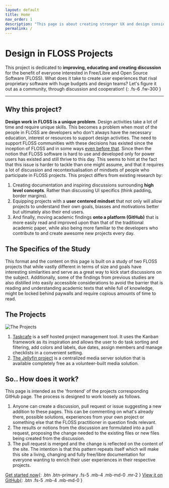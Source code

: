 ```yaml
---
layout: default
title: Home
nav_order: 1
description: "This page is about creating stronger UX and design considerations in FLOSS projects"
permalink: /
---
```

# Design in FLOSS Projects
 
This project is dedicated to **improving, educating and creating discussion** for the benefit of everyone interested in Free/Libre and Open Source Software (FLOSS). What does it take to create user experiences that rival proprietary software with huge budgets and design teams? Let's figure it out as a community, through discussion and cooperation!
{: .fs-6 .fw-300 }
 
---
 
## Why this project?
**Design work in FLOSS is a unique problem**. Design activities take a lot of time and require unique skills. This becomes a problem when most of the people in FLOSS are developers who don't always have the necessary education, interest or resources to support design activities.
The need to support FLOSS communities with these decisions has existed since the inception of FLOSS and in some ways [even before that](https://www.researchgate.net/publication/202165676_The_trouble_with_UNIX_The_user_interface_is_horrid). Since then the notion that FLOSS software is hard to use and developed only for power users has existed and still thrive to this day. This seems to hint at the fact that this issue is harder to tackle than one might assume, and that it requires a lot of discussion and recontextualisation of mindsets of people who participate in FLOSS projects. This project differs from existing research by:  
1. Creating documentation and inspiring discussions surrounding **high level concepts**. Rather than discussing UI specifics (think padding, border margins). 
2. Equipping projects with a **user centered mindset** that not only will allow projects to understand their own goals, biasses and motivations better but ultimately also their end users.
3. And finally, moving academic findings **onto a platform (GitHub)** that is more easily read and improved upon than that of the traditional academic paper, while also being more familiar to the developers who contribute to and create awesome new projects every day.
 
 
## The Specifics of the Study
This format and the content on this page is built on a study of two FLOSS projects that while vastly different in terms of size and goals have interesting similarities and serve as a great way to kick start discussions on the subject. Additionally, some of the findings from previous studies are also distilled into easily accessible considerations to avoid the barrier that is reading and understanding academic texts that while full of knowledge, might be locked behind paywalls and require copious amounts of time to read.


## The Projects  

![The Projects](~/FLOSS-UX/images/projectlogos.png)

 1. [Taskcafe](https://github.com/JordanKnott/taskcafe) is a self hosted project management tool. It uses the Kanban framework as its inspiration and allows the user to do task sorting and filtering, add colors and labels, due dates, assign members and manage checklists in a convenient setting.  
 2. [The Jellyfin project](https://jellyfin.org/) is a centralized media server solution that is available completely free as a volunteer-built media solution.

## So.. How does it work?  
This page is intended as the 'frontend' of the projects corresponding GitHub page. The process is designed to work loosely as follows.
1. Anyone can create a discussion, pull request or issue suggesting a new addition to these pages. This can be commenting on what's already there, possible solutions, experiences from your own project or something else that the FLOSS practitioner in question finds relevant.
2. The results or notions from the discussion are formulated into a pull request, proposing the change needed to the existing files or new files being created from the discussion.
3. The pull request is merged and the change is reflected on the content of the site. The intention is that this pattern repeats itself which will make this site a living, changing and fully free/libre documentation for everyone wanting to enrich their user experiences in their respective projects.

 
[Get started now](/FLOSS_UX/key_findings){: .btn .btn-primary .fs-5 .mb-4 .mb-md-0 .mr-2 } [View it on GitHub](https://github.com/dani763f/FLOSS-UX){: .btn .fs-5 .mb-4 .mb-md-0 }